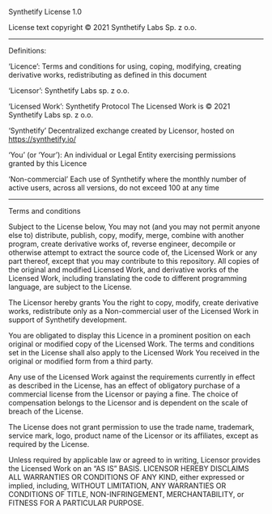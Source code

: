 Synthetify License 1.0

License text copyright © 2021 Synthetify Labs Sp. z o.o.

---

Definitions:

‘Licence’: Terms and conditions for using, coping, modifying, creating
derivative works, redistributing as defined in this document

‘Licensor’: Synthetify Labs sp. z o.o.

‘Licensed Work’: Synthetify Protocol
The Licensed Work is © 2021 Synthetify Labs sp. z o.o.

‘Synthetify’ Decentralized exchange created by Licensor, hosted on
https://synthetify.io/

‘You’ (or ‘Your’): An individual or Legal Entity exercising permissions granted by
this Licence

‘Non-commercial’ Each use of Synthetify where the monthly number of active
users, across all versions, do not exceed 100 at any time

---

Terms and conditions

Subject to the License below, You may not (and you may not permit anyone else to) distribute, publish, copy, modify, merge, combine with another program, create derivative works of, reverse engineer, decompile or otherwise attempt to extract the source code of, the Licensed Work or any part thereof, except that you may contribute to this repository. All copies of the original and modified Licensed Work, and derivative works of the Licensed Work, including translating the code to different programming language, are subject to the License.

The Licensor hereby grants You the right to copy, modify, create derivative works, redistribute only as a Non-commercial user of the Licensed Work in support of Synthetify development.

You are obligated to display this Licence in a prominent position on each original or modified copy of the Licensed Work. The terms and conditions set in the License shall also apply to the Licensed Work You received in the original or modified form from a third party.

Any use of the Licensed Work against the requirements currently in effect as described in the License, has an effect of obligatory purchase of a commercial license from the Licensor or paying a fine. The choice of compensation belongs to the Licensor and is dependent on the scale of breach of the License.

The License does not grant permission to use the trade name, trademark, service mark, logo, product name of the Licensor or its affiliates, except as required by the License.

Unless required by applicable law or agreed to in writing, Licensor provides the Licensed Work on an “AS IS” BASIS. LICENSOR HEREBY DISCLAIMS ALL WARRANTIES OR CONDITIONS OF ANY KIND, either expressed or implied, including, WITHOUT LIMITATION, ANY WARRANTIES OR CONDITIONS OF TITLE, NON-INFRINGEMENT, MERCHANTABILITY, or FITNESS FOR A PARTICULAR PURPOSE.

